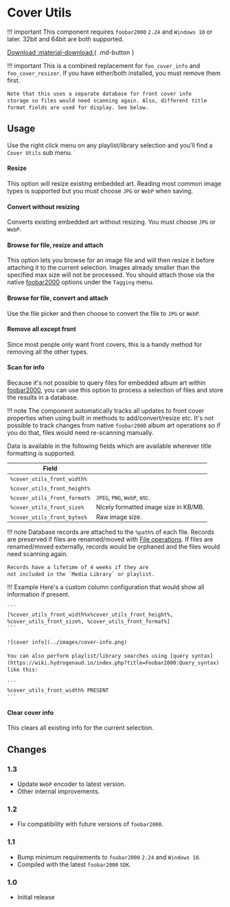 # Cover Utils
!!! important
	This component requires `foobar2000` `2.24` and `Windows 10`
	or later. 32bit and 64bit are both supported.

[Download :material-download:](https://github.com/marc2k3/marc2k3/releases){ .md-button }

!!! important
	This is a combined replacement for `foo_cover_info` and
	`foo_cover_resizer`. If you have either/both installed,
	you must remove them first.

	Note that this uses a separate database for front cover info
	storage so files would need scanning again. Also, different title
	format fields are used for display. See below.

## Usage
Use the right click menu on any playlist/library selection and you'll find
a `Cover Utils` sub menu.

#### Resize
This option will resize existing embedded art. Reading most common image
types is supported but you must choose `JPG` or `WebP` when saving.

#### Convert without resizing
Converts existing embedded art without resizing. You must choose
`JPG` or `WebP`.

#### Browse for file, resize and attach
This option lets you browse for an image file and will then resize it
before attaching it to the current selection. Images already smaller than
the specified max size will not be processed. You should attach those
via the native [foobar2000](https://www.foobar2000.org) options under the
`Tagging` menu.

#### Browse for file, convert and attach
Use the file picker and then choose to convert the file to `JPG` or `WebP`.

#### Remove all except front
Since most people only want front covers, this is a handy method for
removing all the other types.

#### Scan for info
Because it's not possible to query files for embedded album art within
[foobar2000](https://www.foobar2000.org), you can use this option
to process a selection of files and store the results in a database.

!!! note
	The component automatically tracks all updates to front cover
	properties when using built in methods to add/convert/resize etc.
	It's not possible to track changes from native `foobar2000` album art
	operations so if you do that, files would need re-scanning
	manually.

Data is available in the following fields which are available wherever
title formatting is supported.

|Field||
|---|---|
|`%cover_utils_front_width%`|
|`%cover_utils_front_height%`|
|`%cover_utils_front_format%`|`JPEG`, `PNG`, `WebP`, etc.|
|`%cover_utils_front_size%`|Nicely formatted image size in KB/MB.|
|`%cover_utils_front_bytes%`|Raw image size.|

!!! note
	Database records are attached to the `%path%` of each file. Records
	are preserved if files are renamed/moved with [File operations](https://wiki.hydrogenaud.io/index.php?title=Foobar2000:File_operations).
	If files are renamed/moved externally, records would be orphaned and the files would need
	scanning again.

	Records have a lifetime of 4 weeks if they are
	not included in the `Media Library` or playlist.

!!! Example
	Here's a custom column configuration that would show all information
	if present.

	```
	[%cover_utils_front_width%x%cover_utils_front_height%, %cover_utils_front_size%, %cover_utils_front_format%]
	```

	![cover info](../images/cover-info.png)

	You can also perform playlist/library searches using [query syntax](https://wiki.hydrogenaud.io/index.php?title=Foobar2000:Query_syntax) like this:

	```
	%cover_utils_front_width% PRESENT
	```

#### Clear cover info
This clears all existing info for the current selection.

## Changes

### 1.3
- Update `WebP` encoder to latest version.
- Other internal improvements.

### 1.2
- Fix compatibility with future versions of `foobar2000`.

### 1.1
- Bump minimum requirements to `foobar2000` `2.24` and `Windows 10`.
- Compiled with the latest `foobar2000` `SDK`.

### 1.0
- Initial release
